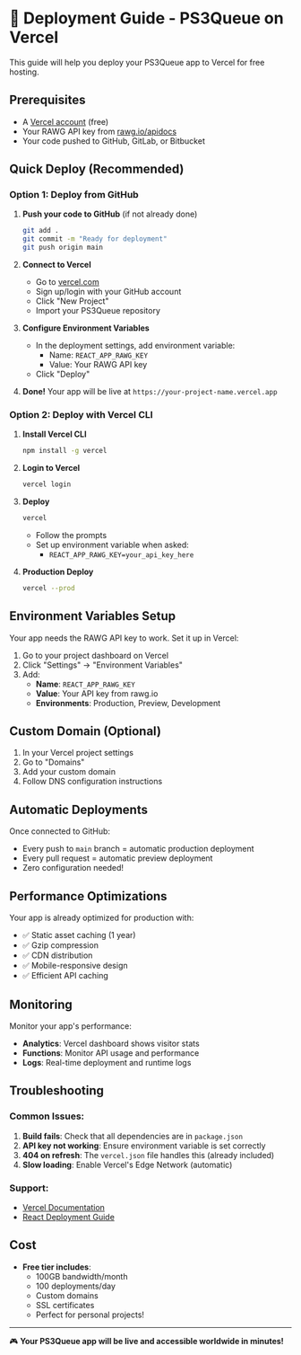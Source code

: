 # 🚀 Deployment Guide - PS3Queue on Vercel

This guide will help you deploy your PS3Queue app to Vercel for free hosting.

## Prerequisites

- A [Vercel account](https://vercel.com) (free)
- Your RAWG API key from [rawg.io/apidocs](https://rawg.io/apidocs)
- Your code pushed to GitHub, GitLab, or Bitbucket

## Quick Deploy (Recommended)

### Option 1: Deploy from GitHub

1. **Push your code to GitHub** (if not already done)
   ```bash
   git add .
   git commit -m "Ready for deployment"
   git push origin main
   ```

2. **Connect to Vercel**
   - Go to [vercel.com](https://vercel.com)
   - Sign up/login with your GitHub account
   - Click "New Project"
   - Import your PS3Queue repository

3. **Configure Environment Variables**
   - In the deployment settings, add environment variable:
     - Name: `REACT_APP_RAWG_KEY`
     - Value: Your RAWG API key
   - Click "Deploy"

4. **Done!** Your app will be live at `https://your-project-name.vercel.app`

### Option 2: Deploy with Vercel CLI

1. **Install Vercel CLI**
   ```bash
   npm install -g vercel
   ```

2. **Login to Vercel**
   ```bash
   vercel login
   ```

3. **Deploy**
   ```bash
   vercel
   ```
   - Follow the prompts
   - Set up environment variable when asked:
     - `REACT_APP_RAWG_KEY=your_api_key_here`

4. **Production Deploy**
   ```bash
   vercel --prod
   ```

## Environment Variables Setup

Your app needs the RAWG API key to work. Set it up in Vercel:

1. Go to your project dashboard on Vercel
2. Click "Settings" → "Environment Variables"
3. Add:
   - **Name**: `REACT_APP_RAWG_KEY`
   - **Value**: Your API key from rawg.io
   - **Environments**: Production, Preview, Development

## Custom Domain (Optional)

1. In your Vercel project settings
2. Go to "Domains"
3. Add your custom domain
4. Follow DNS configuration instructions

## Automatic Deployments

Once connected to GitHub:
- Every push to `main` branch = automatic production deployment
- Every pull request = automatic preview deployment
- Zero configuration needed!

## Performance Optimizations

Your app is already optimized for production with:
- ✅ Static asset caching (1 year)
- ✅ Gzip compression
- ✅ CDN distribution
- ✅ Mobile-responsive design
- ✅ Efficient API caching

## Monitoring

Monitor your app's performance:
- **Analytics**: Vercel dashboard shows visitor stats
- **Functions**: Monitor API usage and performance
- **Logs**: Real-time deployment and runtime logs

## Troubleshooting

### Common Issues:

1. **Build fails**: Check that all dependencies are in `package.json`
2. **API key not working**: Ensure environment variable is set correctly
3. **404 on refresh**: The `vercel.json` file handles this (already included)
4. **Slow loading**: Enable Vercel's Edge Network (automatic)

### Support:
- [Vercel Documentation](https://vercel.com/docs)
- [React Deployment Guide](https://create-react-app.dev/docs/deployment/)

## Cost

- **Free tier includes**:
  - 100GB bandwidth/month
  - 100 deployments/day
  - Custom domains
  - SSL certificates
  - Perfect for personal projects!

---

🎮 **Your PS3Queue app will be live and accessible worldwide in minutes!** 